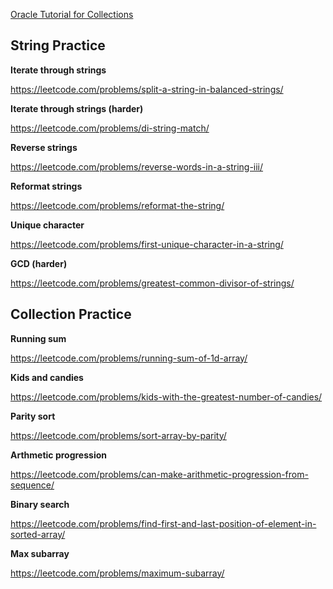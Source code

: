 
[Oracle Tutorial for Collections](https://docs.oracle.com/javase/tutorial/collections/index.html)


## String Practice


**Iterate through strings**

https://leetcode.com/problems/split-a-string-in-balanced-strings/

**Iterate through strings (harder)**

https://leetcode.com/problems/di-string-match/

**Reverse strings**

https://leetcode.com/problems/reverse-words-in-a-string-iii/

**Reformat strings**

https://leetcode.com/problems/reformat-the-string/

**Unique character**

https://leetcode.com/problems/first-unique-character-in-a-string/

**GCD (harder)**

https://leetcode.com/problems/greatest-common-divisor-of-strings/

## Collection Practice

**Running sum**

https://leetcode.com/problems/running-sum-of-1d-array/

**Kids and candies**

https://leetcode.com/problems/kids-with-the-greatest-number-of-candies/

**Parity sort**

https://leetcode.com/problems/sort-array-by-parity/

**Arthmetic progression**

https://leetcode.com/problems/can-make-arithmetic-progression-from-sequence/

**Binary search**

https://leetcode.com/problems/find-first-and-last-position-of-element-in-sorted-array/

**Max subarray**

https://leetcode.com/problems/maximum-subarray/